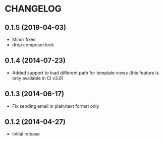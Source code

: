 CHANGELOG
=========

0.1.5 (2019-04-03)
------------------
* Minor fixes
* drop composer.lock

0.1.4 (2014-07-23)
------------------
* Added support to load different path for template views (this feature is only available in CI v3.0)

0.1.3 (2014-06-17)
------------------

* Fix sending email in plain/text format only

0.1.2 (2014-04-27)
------------------

* Initial release
